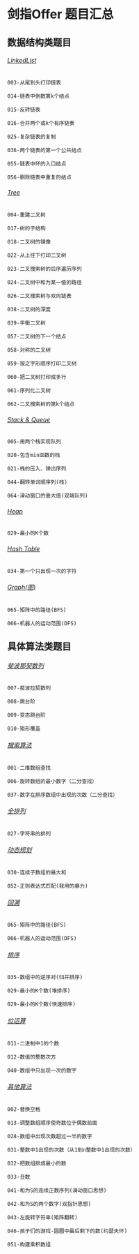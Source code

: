 
# 剑指Offer 题目汇总

## 数据结构类题目

###### [LinkedList](https://github.com/TonyDoen/java_code_review/tree/master/hi-offer/src/main/java/me/meet/offer/structure/LinkedList.java)

`003-从尾到头打印链表`

`014-链表中倒数第k个结点`

`015-反转链表`

`016-合并两个或k个有序链表`

`025-复杂链表的复制`

`036-两个链表的第一个公共结点`

`055-链表中环的入口结点`

`056-删除链表中重复的结点`

###### [Tree](https://github.com/TonyDoen/java_code_review/tree/master/hi-offer/src/main/java/me/meet/offer/structure/Tree.java)

`004-重建二叉树`

`017-树的子结构`

`018-二叉树的镜像`

`022-从上往下打印二叉树`

`023-二叉搜索树的后序遍历序列`

`024-二叉树中和为某一值的路径`

`026-二叉搜索树与双向链表`

`038-二叉树的深度`

`039-平衡二叉树`

`057-二叉树的下一个结点`

`058-对称的二叉树`

`059-按之字形顺序打印二叉树`

`060-把二叉树打印成多行`

`061-序列化二叉树`

`062-二叉搜索树的第k个结点`

###### [Stack & Queue](https://github.com/TonyDoen/java_code_review/tree/master/hi-offer/src/main/java/me/meet/offer/structure/StackAndQueue.java)

`005-用两个栈实现队列`

`020-包含min函数的栈`

`021-栈的压入、弹出序列`

`044-翻转单词顺序列(栈)`

`064-滑动窗口的最大值(双端队列)`

###### [Heap](https://github.com/TonyDoen/java_code_review/tree/master/hi-offer/src/main/java/me/meet/offer/algorithm/Sort.java)

`029-最小的K个数`

###### [Hash Table](https://github.com/TonyDoen/java_code_review/tree/master/hi-offer/src/main/java/me/meet/offer/structure/HashAndGraph.java)

`034-第一个只出现一次的字符`

###### [Graph(图)](https://github.com/TonyDoen/java_code_review/tree/master/hi-offer/src/main/java/me/meet/offer/structure/HashAndGraph.java)

`065-矩阵中的路径(BFS)`

`066-机器人的运动范围(DFS)`

## 具体算法类题目

###### [斐波那契数列](https://github.com/TonyDoen/java_code_review/tree/master/hi-offer/src/main/java/me/meet/offer/algorithm/Fibonacci.java)

`007-斐波拉契数列`

`008-跳台阶`

`009-变态跳台阶`

`010-矩形覆盖`

###### [搜索算法](https://github.com/TonyDoen/java_code_review/tree/master/hi-offer/src/main/java/me/meet/offer/algorithm/Search.java)

`001-二维数组查找`

`006-旋转数组的最小数字（二分查找）`

`037-数字在排序数组中出现的次数（二分查找）`

###### [全排列](https://github.com/TonyDoen/java_code_review/tree/master/hi-offer/src/main/java/me/meet/offer/algorithm/Sort.java)

`027-字符串的排列`

###### [动态规划](https://github.com/TonyDoen/java_code_review/tree/master/hi-offer/src/main/java/me/meet/offer/algorithm/DPAndBit.java)

`030-连续子数组的最大和`

`052-正则表达式匹配(我用的暴力)`

###### [回溯](https://github.com/TonyDoen/java_code_review/tree/master/hi-offer/src/main/java/me/meet/offer/structure/HashAndGraph.java)

`065-矩阵中的路径(BFS)`

`066-机器人的运动范围(DFS)`

###### [排序](https://github.com/TonyDoen/java_code_review/tree/master/hi-offer/src/main/java/me/meet/offer/algorithm/Sort.java)

`035-数组中的逆序对(归并排序)`

`029-最小的K个数(堆排序)`

`029-最小的K个数(快速排序)`

###### [位运算](https://github.com/TonyDoen/java_code_review/tree/master/hi-offer/src/main/java/me/meet/offer/algorithm/DPAndBit.java)

`011-二进制中1的个数`

`012-数值的整数次方`

`040-数组中只出现一次的数字`

###### [其他算法](https://github.com/TonyDoen/java_code_review/tree/master/hi-offer/src/main/java/me/meet/offer/algorithm/Other.java)

`002-替换空格`

`013-调整数组顺序使奇数位于偶数前面`

`028-数组中出现次数超过一半的数字`

`031-整数中1出现的次数（从1到n整数中1出现的次数）`

`032-把数组排成最小的数`

`033-丑数`

`041-和为S的连续正数序列(滑动窗口思想)`

`042-和为S的两个数字(双指针思想)`

`043-左旋转字符串(矩阵翻转)`

`046-孩子们的游戏-圆圈中最后剩下的数(约瑟夫环)`

`051-构建乘积数组`